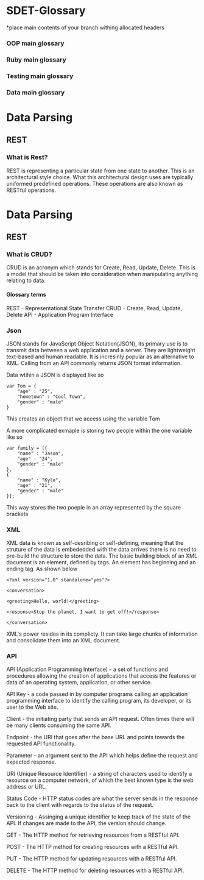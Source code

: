# SDET-Glossary
 
*place main contents of your branch withing allocated headers
 
### OOP main glossary
 
### Ruby main glossary
 
### Testing main glossary
 
### Data main glossary

# Data Parsing
## REST
### What is Rest?
REST is representing a particular state from one state to another. This is an architectural style choice. What this architectural design uses are typically uniformed predefined operations. These operations are also known as RESTful operations.

# Data Parsing
## REST
### What is CRUD?
CRUD is an acronym which stands for Create, Read, Update, Delete. This is a model that should be taken into consideration when manipulating anything relating to data.

#### Glossary terms
REST - Representational State Transfer 
CRUD - Create, Read, Update, Delete
API - Application Program Interface

### Json

JSON stands for JavaScript Object Notation(JSON), its primary use is to  transmit data between a web application and a server. They are lightweight text-based and human readable. It is incresinly popular as an alternative to XML. Calling from an API commonly returns JSON format information.

Data wtihin a JSON is displayed like so
```
var Tom = {
	"age" : "25",
	"hometown" : "Cool Town",
	"gender" : "male"
}
```
This creates an object that we access using the variable Tom 

A more complicated exmaple is storing two people within the one variable like so 
```
var family = [{
    "name" : "Jason",
    "age" : "24",
    "gender" : "male"
},
{
    "name" : "Kyle",
    "age" : "21",
    "gender" : "male"
}];
```
This way stores the two poeple in an array represented by the square brackets

### XML
XML data is known as self-desribing or self-defining, meaning that the struture of the data is embededded with the data arrives there is no need to pre-build the structure to store the data. The basic building block of an XML document is an element, defined by tags. An element has beginning and an ending tag. As shown below

```
<?xml version="1.0" standalone="yes"?>

<conversation>

<greeting>Hello, world!</greeting>

<response>Stop the planet, I want to get off!</response>

</conversation>
```
XML's power resides in its complicty. It can take large chunks of information and consolidate them into an XML document.


### API

API (Application Programming Interface) - a set of functions and procedures allowing the creation of applications that access the features or data of an operating system, application, or other service.

API Key -  a code passed in by computer programs calling an application programming interface to identify the calling program, its developer, or its user to the Web site.

Client - the initiating party that sends an API request. Often times there will be many clients consuming the same API.

Endpoint - the URI that goes after the base URL and points towards the requested API functionality.

Parameter - an argument sent to the API which helps define the request and expected response.

URI (Unique Resource Identifier) - a string of characters used to identify a resource on a computer network, of which the best known type is the web address or URL.

Status Code - HTTP status codes are what the server sends in the response back to the client with regards to the status of the request.

Versioning - Assinging a unique identifier to keep track of the state of the API. If changes are made to the API, the version should change.

GET - The HTTP method for retrieving resources from a RESTful API.

POST - The HTTP method for creating resources with a RESTful API.

PUT - The HTTP method for updating resources with a RESTful API.

DELETE - The HTTP method for deleting resources with a RESTful API.

